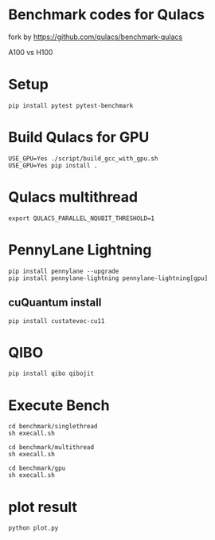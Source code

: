 # Benchmark codes for Qulacs

fork by https://github.com/qulacs/benchmark-qulacs

A100 vs H100

# Setup
```
pip install pytest pytest-benchmark
```

# Build Qulacs for GPU
```
USE_GPU=Yes ./script/build_gcc_with_gpu.sh
USE_GPU=Yes pip install .
```

# Qulacs multithread
`export QULACS_PARALLEL_NQUBIT_THRESHOLD=1`

# PennyLane Lightning
```
pip install pennylane --upgrade
pip install pennylane-lightning pennylane-lightning[gpu]
```

## cuQuantum install
```
pip install custatevec-cu11
```

# QIBO
```
pip install qibo qibojit
```

# Execute Bench
```
cd benchmark/singlethread
sh execall.sh

cd benchmark/multithread
sh execall.sh

cd benchmark/gpu
sh execall.sh
```

# plot result
```
python plot.py
```
